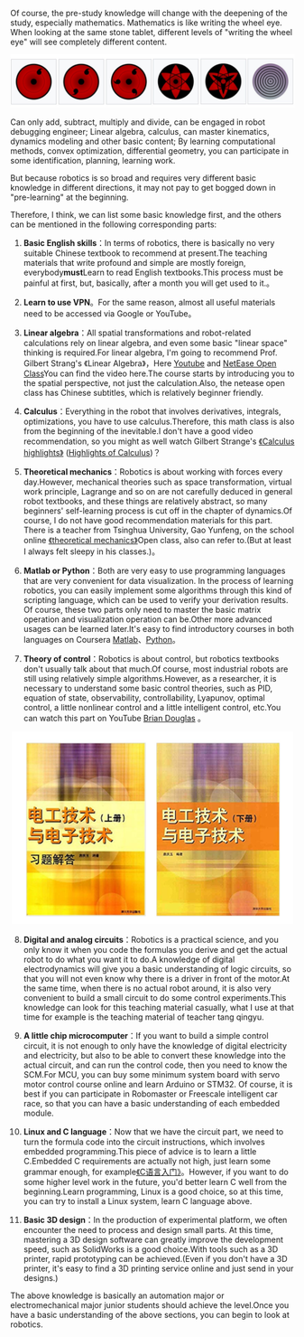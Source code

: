 Of course, the pre-study knowledge will change with the deepening of the study, especially mathematics. Mathematics is like writing the wheel eye. When looking at the same stone tablet, different levels of "writing the wheel eye" will see completely different content.


<p align="center">
  <img width="800" src="../Pics/Sharingan.jpg"/>
</p>

Can only add, subtract, multiply and divide, can be engaged in robot debugging engineer;
Linear algebra, calculus, can master kinematics, dynamics modeling and other basic content;
By learning computational methods, convex optimization, differential geometry, you can participate in some identification, planning, learning work.

But because robotics is so broad and requires very different basic knowledge in different directions, it may not pay to get bogged down in "pre-learning" at the beginning.

Therefore, I think, we can list some basic knowledge first, and the others can be mentioned in the following corresponding parts:



1. **Basic English skills**：In terms of robotics, there is basically no very suitable Chinese textbook to recommend at present.The teaching materials that write profound and simple are mostly foreign, everybody**must**Learn to read English textbooks.This process must be painful at first, but, basically, after a month you will get used to it.。

2. **Learn to use VPN**。For the same reason, almost all useful materials need to be accessed via Google or YouTube。

3. **Linear algebra**：All spatial transformations and robot-related calculations rely on linear algebra, and even some basic "linear space" thinking is required.For linear algebra, I'm going to recommend Prof. Gilbert Strang's 《Linear Algebra》，Here [Youtube](https://www.youtube.com/watch?v=hNDFwVVKVk0&list=PL221E2BBF13BECF6C) and [NetEase Open Class](http://open.163.com/special/opencourse/daishu.html)You can find the video here.The course starts by introducing you to the spatial perspective, not just the calculation.Also, the netease open class has Chinese subtitles, which is relatively beginner friendly.

4. **Calculus**：Everything in the robot that involves derivatives, integrals, optimizations, you have to use calculus.Therefore, this math class is also from the beginning of the inevitable.I don't have a good video recommendation, so you might as well watch  Gilbert Strange's [《Calculus highlights》](http://open.163.com/special/opencourse/weijifen.html) ([Highlights of Calculus](https://ocw.mit.edu/resources/res-18-005-highlights-of-calculus-spring-2010/))？

5. **Theoretical mechanics**：Robotics is about working with forces every day.However, mechanical theories such as space transformation, virtual work principle, Lagrange and so on are not carefully deduced in general robot textbooks, and these things are relatively abstract, so many beginners' self-learning process is cut off in the chapter of dynamics.Of course, I do not have good recommendation materials for this part. There is a teacher from Tsinghua University, Gao Yunfeng, on the school online [《theoretical mechanics》](https://www.xuetangx.com/courses/TsinghuaX/20330334X/_/about)Open class, also can refer to.(But at least I always felt sleepy in his classes.)。
<!-- TODO: Improve <<theoretical mechanics>>  -->
   
6. **Matlab or Python**：Both are very easy to use programming languages that are very convenient for data visualization.
In the process of learning robotics, you can easily implement some algorithms through this kind of scripting language, which can be used to verify your derivation results.
Of course, these two parts only need to master the basic matrix operation and visualization operation can be.Other more advanced usages can be learned later.It's easy to find introductory courses in both languages on Coursera [Matlab](https://www.coursera.org/learn/matlab)、[Python](https://www.coursera.org/specializations/python)。

7. **Theory of control**：Robotics is about control, but robotics textbooks don't usually talk about that much.Of course, most industrial robots are still using relatively simple algorithms.However, as a researcher, it is necessary to understand some basic control theories, such as PID, equation of state, observability, controllability, Lyapunov, optimal control, a little nonlinear control and a little intelligent control, etc.You can watch this part on YouTube [Brian Douglas](www.youtube.com/channel/UCq0imsn84ShAe9PBOFnoIrg) 。

<p align="center">
  <img width="500" src="../Pics/IngenieriaElectrica.jpg"/>
</p>

8. **Digital and analog circuits**：Robotics is a practical science, and you only know it when you code the formulas you derive and get the actual robot to do what you want it to do.A knowledge of digital electrodynamics will give you a basic understanding of logic circuits, so that you will not even know why there is a driver in front of the motor.At the same time, when there is no actual robot around, it is also very convenient to build a small circuit to do some control experiments.This knowledge can look for this teaching material casually, what I use at that time for example is the teaching material of teacher tang qingyu.

9. **A little chip microcomputer**：If you want to build a simple control circuit, it is not enough to only have the knowledge of digital electricity and electricity, but also to be able to convert these knowledge into the actual circuit, and can run the control code, then you need to know the SCM.For MCU, you can buy some minimum system board with servo motor control course online and learn Arduino or STM32. Of course, it is best if you can participate in Robomaster or Freescale intelligent car race, so that you can have a basic understanding of each embedded module.

10. **Linux and C language**：Now that we have the circuit part, we need to turn the formula code into the circuit instructions, which involves embedded programming.This piece of advice is to learn a little C.Embedded C requirements are actually not high, just learn some grammar enough, for example[《C语言入门》](https://akaedu.github.io/book/pt01.html)。However, if you want to do some higher level work in the future, you'd better learn C well from the beginning.Learn programming, Linux is a good choice, so at this time, you can try to install a Linux system, learn C language above.

11.  **Basic 3D design**：In the production of experimental platform, we often encounter the need to process and design small parts. At this time, mastering a 3D design software can greatly improve the development speed, such as SolidWorks is a good choice.With tools such as a 3D printer, rapid prototyping can be achieved.(Even if you don't have a 3D printer, it's easy to find a 3D printing service online and just send in your designs.)

The above knowledge is basically an automation major or electromechanical major junior students should achieve the level.Once you have a basic understanding of the above sections, you can begin to look at robotics.
